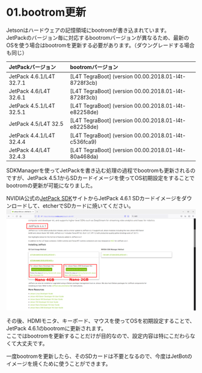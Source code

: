 # 01.bootrom更新

Jetsonはハードウェアの記憶領域にbootromが書き込まれています。  
JetPackのバージョン毎に対応するbootromバージョンが異なるため、最新のOSを使う場合はbootromを更新する必要があります。（ダウングレードする場合も同じ）

| JetPackバージョン | bootromバージョン |
|:-----------|:------------|
| JetPack 4.6.1/L4T 32.7.1 | \[L4T TegraBoot] (version 00.00.2018.01-l4t-8728f3cb) |
| JetPack 4.6/L4T 32.6.1 | \[L4T TegraBoot] (version 00.00.2018.01-l4t-8728f3cb) |
| JetPack 4.5.1/L4T 32.5.1 | \[L4T TegraBoot] (version 00.00.2018.01-l4t-e82258de) |
| JetPack 4.5/L4T 32.5 | \[L4T TegraBoot] (version 00.00.2018.01-l4t-e82258de) |
| JetPack 4.4.1/L4T 32.4.4 | \[L4T TegraBoot] (version 00.00.2018.01-l4t-c536fca9) |
| JetPack 4.4/L4T 32.4.3 | \[L4T TegraBoot] (version 00.00.2018.01-l4t-80a468da) |

SDKManagerを使ってJetPackを書き込む処理の過程でbootromも更新されるのですが、JetPack 4.5.1からSDカードイメージを使ってOS初期設定をすることでbootromの更新が可能になりました。

NVIDIA公式の[JetPack SDK](https://developer.nvidia.com/jetpack-sdk-461)サイトからJetPack 4.6.1 SDカードイメージをダウンロードして、etcherでSDカードに焼いてください。  
![](../img/jetpack-sdcard-jp461.png)

その後、HDMIモニタ、キーボード、マウスを使ってOSを初期設定することで、JetPack 4.6.1のbootromに更新されます。  
ここではbootromを更新することだけが目的なので、設定内容は特にこだわらなくて大丈夫です。  

一度bootromを更新したら、そのSDカードは不要となるので、今度はJetBotのイメージを焼くために使うことができます。
